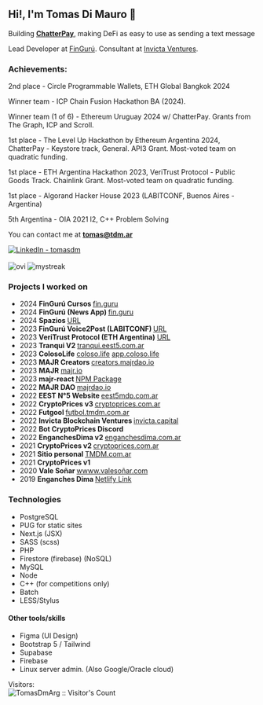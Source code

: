 ## Hi!, I'm Tomas Di Mauro 👋

Building [**ChatterPay**](https://chatterpay.net), making DeFi as easy to use as sending a text message

Lead Developer at [FinGurú](https://fin.guru). Consultant at [Invicta Ventures](https://invictacrypto.io).

### Achievements:
2nd place - Circle Programmable Wallets, ETH Global Bangkok 2024

Winner team - ICP Chain Fusion Hackathon BA (2024).

Winner team (1 of 6) - Ethereum Uruguay 2024 w/ ChatterPay. Grants from The Graph, ICP and Scroll.

1st place - The Level Up Hackathon by Ethereum Argentina 2024, ChatterPay - Keystore track, General. API3 Grant. Most-voted team on quadratic funding.

1st place - ETH Argentina Hackathon 2023, VeriTrust Protocol - Public Goods Track.  Chainlink Grant. Most-voted team on quadratic funding.

1st place - Algorand Hacker House 2023 (LABITCONF, Buenos Aires - Argentina) 

5th Argentina - OIA 2021 l2, C++ Problem Solving

You can contact me at <b>tomas@tdm.ar</b>

<a target="_blank" href="https://www.linkedin.com/in/tomasdm/" target="_blank">
   <img alt="LinkedIn - tomasdm" src="https://img.shields.io/badge/LinkedIn-0077B5.svg?&style=for-the-badge&logo=linkedin&logoColor=white" />
</a>
<br><br>

<img src="https://github-readme-stats.vercel.app/api/top-langs?username=TomasDmArg&show_icons=true&locale=en&layout=compact&theme=dark&hide_border=true" alt="ovi" />
<img src="http://github-readme-streak-stats.herokuapp.com?user=TomasDmArg&theme=dark&hide_border=true" alt="mystreak"/>


### Projects I worked on
- 2024 <b> FinGurú Cursos </b> [fin.guru](https://cursos.fin.guru/en)
- 2024 <b> FinGurú (News App) </b> [fin.guru](https://fin.guru/en)
- 2024 <b> Spazios </b> [URL](spazios-frontend-h4p6rtix6a-uc.a.run.app)
- 2023 <b> FinGurú Voice2Post (LABITCONF) </b> [URL](https://finguru-ui-ux-voicetopost-qj44in647a-uc.a.run.app/)
- 2023 <b> VeriTrust Protocol (ETH Argentina)</b> [URL](https://veritrust-front-qj44in647a-uc.a.run.app/)
- 2023 <b> Tranqui V2 </b> [tranqui.eest5.com.ar](tranqui.eest5.com.ar)
- 2023 <b> ColosoLife</b> [coloso.life](https://coloso.life)  [app.coloso.life](https://app.coloso.life)
- 2023 <b> MAJR Creators </b> [creators.majrdao.io](https://creators.majrdao.io)
- 2023 <b> MAJR</b> [majr.io](https://majr.io)
- 2023 <b> majr-react </b> [NPM Package](https://www.npmjs.com/package/majr-react)
- 2022 <b> MAJR DAO </b> [majrdao.io](https://majrdao.io)
- 2022 <b> EEST N°5 Website </b> [eest5mdp.com.ar](https://eest5mdp.com.ar)
- 2022 <b> CryptoPrices v3 </b> [cryptoprices.com.ar](https://cryptoprices.com.ar)
- 2022 <b> Futgool </b> [futbol.tmdm.com.ar](https://futbol.tmdm.com.ar)
- 2022 <b> Invicta Blockchain Ventures </b> [invicta.capital](https://invicta.capital) 
- 2022 <b> Bot CryptoPrices Discord </b>
- 2022 <b> EnganchesDima v2 </b> [enganchesdima.com.ar](https://enganchesdima.com.ar)
- 2021 <b> CryptoPrices v2 </b> [cryptoprices.com.ar](https://cryptoprices.com.ar)
- 2021 <b> Sitio personal </b> [TMDM.com.ar](https://tmdm.com.ar)
- 2021 <b> CryptoPrices v1 </b>
- 2020 <b> Vale Soñar </b> [wwww.valesoñar.com](https://xn--valesoar-i3a.com)
- 2019 <b> Enganches Dima </b> [Netlify Link](https://nervous-easley-7b832c.netlify.app/)
  
### Technologies
- PostgreSQL
- PUG for static sites
- Next.js (JSX)
- SASS (scss)
- PHP
- Firestore (firebase) (NoSQL)
- MySQL
- Node
- C++ (for competitions only)
- Batch
- LESS/Stylus

#### Other tools/skills
- Figma (UI Design)
- Bootstrap 5 / Tailwind
- Supabase
- Firebase
- Linux server admin. (Also Google/Oracle cloud)

Visitors:<br/>
<img src="https://profile-counter.glitch.me/{TomasDmArg}/count.svg" alt="TomasDmArg :: Visitor's Count" />
